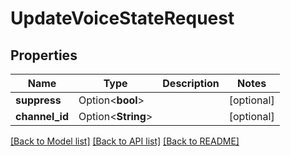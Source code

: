 # UpdateVoiceStateRequest

## Properties

Name | Type | Description | Notes
------------ | ------------- | ------------- | -------------
**suppress** | Option<**bool**> |  | [optional]
**channel_id** | Option<**String**> |  | [optional]

[[Back to Model list]](../README.md#documentation-for-models) [[Back to API list]](../README.md#documentation-for-api-endpoints) [[Back to README]](../README.md)


